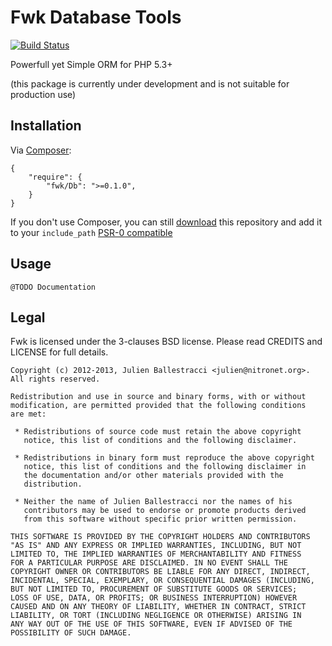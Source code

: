 # Fwk Database Tools

[![Build Status](https://secure.travis-ci.org/fwk/Db.png?branch=master)](http://travis-ci.org/fwk/Db)

Powerfull yet Simple ORM for PHP 5.3+

(this package is currently under development and is not suitable for production use)

## Installation

Via [Composer](http://getcomposer.org):

```
{
    "require": {
        "fwk/Db": ">=0.1.0",
    }
}
```

If you don't use Composer, you can still [download](https://github.com/fwk/Db/zipball/master) this repository and add it
to your ```include_path``` [PSR-0 compatible](https://github.com/php-fig/fig-standards/blob/master/accepted/PSR-0.md)

## Usage

```
@TODO Documentation
```

## Legal 

Fwk is licensed under the 3-clauses BSD license. Please read CREDITS and LICENSE for full details.

```
Copyright (c) 2012-2013, Julien Ballestracci <julien@nitronet.org>.
All rights reserved.

Redistribution and use in source and binary forms, with or without
modification, are permitted provided that the following conditions
are met:

 * Redistributions of source code must retain the above copyright
   notice, this list of conditions and the following disclaimer.

 * Redistributions in binary form must reproduce the above copyright
   notice, this list of conditions and the following disclaimer in
   the documentation and/or other materials provided with the
   distribution.

 * Neither the name of Julien Ballestracci nor the names of his
   contributors may be used to endorse or promote products derived
   from this software without specific prior written permission.

THIS SOFTWARE IS PROVIDED BY THE COPYRIGHT HOLDERS AND CONTRIBUTORS
"AS IS" AND ANY EXPRESS OR IMPLIED WARRANTIES, INCLUDING, BUT NOT
LIMITED TO, THE IMPLIED WARRANTIES OF MERCHANTABILITY AND FITNESS
FOR A PARTICULAR PURPOSE ARE DISCLAIMED. IN NO EVENT SHALL THE
COPYRIGHT OWNER OR CONTRIBUTORS BE LIABLE FOR ANY DIRECT, INDIRECT,
INCIDENTAL, SPECIAL, EXEMPLARY, OR CONSEQUENTIAL DAMAGES (INCLUDING,
BUT NOT LIMITED TO, PROCUREMENT OF SUBSTITUTE GOODS OR SERVICES;
LOSS OF USE, DATA, OR PROFITS; OR BUSINESS INTERRUPTION) HOWEVER
CAUSED AND ON ANY THEORY OF LIABILITY, WHETHER IN CONTRACT, STRICT
LIABILITY, OR TORT (INCLUDING NEGLIGENCE OR OTHERWISE) ARISING IN
ANY WAY OUT OF THE USE OF THIS SOFTWARE, EVEN IF ADVISED OF THE
POSSIBILITY OF SUCH DAMAGE.
```